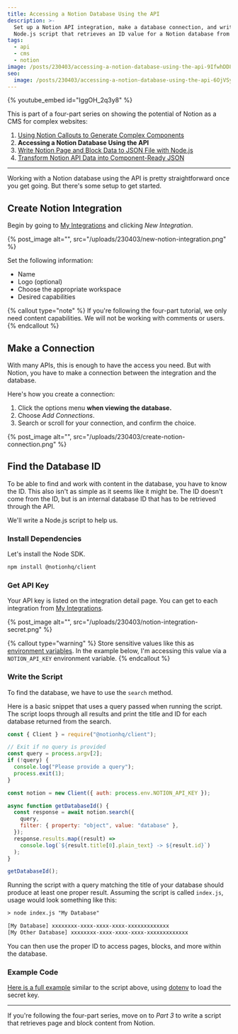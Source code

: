 ```yaml
---
title: Accessing a Notion Database Using the API
description: >-
  Set up a Notion API integration, make a database connection, and write a
  Node.js script that retrieves an ID value for a Notion database from the API.
tags:
  - api
  - cms
  - notion
image: /posts/230403/accessing-a-notion-database-using-the-api-9IfwhDD8.png
seo:
  image: /posts/230403/accessing-a-notion-database-using-the-api-6OjVSyFH--meta.png
---
```


{% youtube_embed id="IggOH_2q3y8" %}

This is part of a four-part series on showing the potential of Notion as a CMS for complex websites:

1. [Using Notion Callouts to Generate Complex Components](/798f15a836a94c0dac9fedc51a3cc82e)
1. **Accessing a Notion Database Using the API**
1. [Write Notion Page and Block Data to JSON File with Node.js](/75e8127c9a50405e888b23132f893ecf)
1. [Transform Notion API Data into Component-Ready JSON](/4e4449e6cc524ddda5c6649f306ef945)

---

Working with a Notion database using the API is pretty straightforward once you get going. But there's some setup to get started.

## Create Notion Integration

Begin by going to [My Integrations](https://www.notion.so/my-integrations) and clicking _New Integration_.

{% post_image alt="", src="/uploads/230403/new-notion-integration.png" %}

Set the following information:

- Name
- Logo (optional)
- Choose the appropriate workspace
- Desired capabilities

{% callout type="note" %}
If you're following the four-part tutorial, we only need content capabilities. We will not be working with comments or users.
{% endcallout %}

## Make a Connection

With many APIs, this is enough to have the access you need. But with Notion, you have to make a connection between the integration and the database.

Here's how you create a connection:

1. Click the options menu **when viewing the database.**
1. Choose _Add Connections_.
1. Search or scroll for your connection, and confirm the choice.

{% post_image alt="", src="/uploads/230403/create-notion-connection.png" %}

## Find the Database ID

To be able to find and work with content in the database, you have to know the ID. This also isn't as simple as it seems like it might be. The ID doesn't come from the ID, but is an internal database ID that has to be retrieved through the API.

We'll write a Node.js script to help us.

### Install Dependencies

Let's install the Node SDK.

```txt
npm install @notionhq/client
```

### Get API Key

Your API key is listed on the integration detail page. You can get to each integration from [My Integrations](https://www.notion.so/my-integrations).

{% post_image alt="", src="/uploads/230403/notion-integration-secret.png" %}

{% callout type="warning" %}
Store sensitive values like this as [environment variables](/posts/wtf-is-environment-variable/). In the example below, I'm accessing this value via a `NOTION_API_KEY` environment variable.
{% endcallout %}

### Write the Script

To find the database, we have to use the `search` method.

Here is a basic snippet that uses a query passed when running the script. The script loops through all results and print the title and ID for each database returned from the search.

```js
const { Client } = require("@notionhq/client");

// Exit if no query is provided
const query = process.argv[2];
if (!query) {
  console.log("Please provide a query");
  process.exit(1);
}

const notion = new Client({ auth: process.env.NOTION_API_KEY });

async function getDatabaseId() {
  const response = await notion.search({
    query,
    filter: { property: "object", value: "database" },
  });
  response.results.map((result) =>
    console.log(`${result.title[0].plain_text} -> ${result.id}`)
  );
}

getDatabaseId();
```

Running the script with a query matching the title of your database should produce at least one proper result. Assuming the script is called `index.js`, usage would look something like this:

```txt
> node index.js "My Database"

[My Database] xxxxxxxx-xxxx-xxxx-xxxx-xxxxxxxxxxxxx
[My Other Database] xxxxxxxx-xxxx-xxxx-xxxx-xxxxxxxxxxxxx
```

You can then use the proper ID to access pages, blocks, and more within the database.

### Example Code

[Here is a full example](https://github.com/seancdavis/notion-component-mapper/tree/main/02-get-database-id) similar to the script above, using [dotenv](https://www.npmjs.com/package/dotenv) to load the secret key.

---

If you're following the four-part series, move on to _Part 3_ to write a script that retrieves page and block content from Notion.
